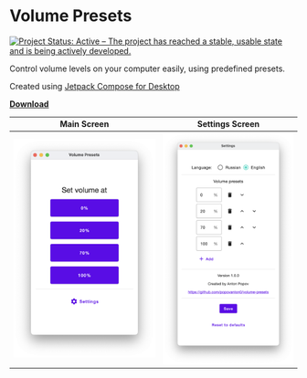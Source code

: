 # Volume Presets

[![Project Status: Active – The project has reached a stable, usable state and is being actively developed.](https://www.repostatus.org/badges/latest/active.svg)](https://www.repostatus.org/#active)

Control volume levels on your computer easily, using predefined presets.

Created using [Jetpack Compose for Desktop](https://www.jetbrains.com/lp/compose-desktop/)

[**Download**](https://github.com/popovanton0/volume-presets/releases/latest)

| Main Screen                                           | Settings Screen |
|-------------------------------------------------------| ------------- |
| <img width="450" src="media/1.png" alt="Main Screen"> | <img width="400" src="media/2.png" alt="Settings Screen">  |

